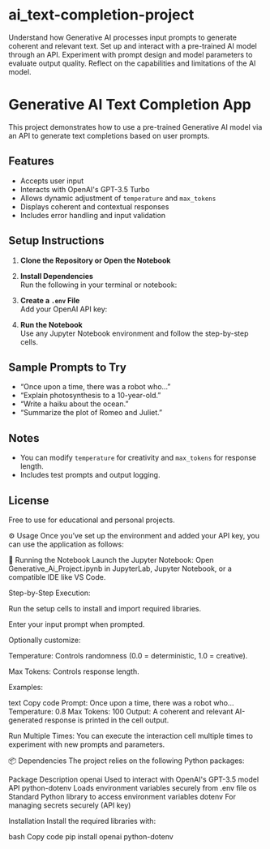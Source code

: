 # ai_text-completion-project
Understand how Generative AI processes input prompts to generate coherent and relevant text.  Set up and interact with a pre-trained AI model through an API.  Experiment with prompt design and model parameters to evaluate output quality.  Reflect on the capabilities and limitations of the AI model.

# Generative AI Text Completion App

This project demonstrates how to use a pre-trained Generative AI model via an API to generate text completions based on user prompts.

## Features

- Accepts user input
- Interacts with OpenAI's GPT-3.5 Turbo
- Allows dynamic adjustment of `temperature` and `max_tokens`
- Displays coherent and contextual responses
- Includes error handling and input validation

## Setup Instructions

1. **Clone the Repository or Open the Notebook**

2. **Install Dependencies**  
   Run the following in your terminal or notebook:
   
3. **Create a `.env` File**  
Add your OpenAI API key:


4. **Run the Notebook**  
Use any Jupyter Notebook environment and follow the step-by-step cells.

## Sample Prompts to Try

- “Once upon a time, there was a robot who…”
- “Explain photosynthesis to a 10-year-old.”
- “Write a haiku about the ocean.”
- “Summarize the plot of Romeo and Juliet.”

## Notes

- You can modify `temperature` for creativity and `max_tokens` for response length.
- Includes test prompts and output logging.

## License

Free to use for educational and personal projects.


⚙️ Usage
Once you’ve set up the environment and added your API key, you can use the application as follows:

🔄 Running the Notebook
Launch the Jupyter Notebook:
Open Generative_Ai_Project.ipynb in JupyterLab, Jupyter Notebook, or a compatible IDE like VS Code.

Step-by-Step Execution:

Run the setup cells to install and import required libraries.

Enter your input prompt when prompted.

Optionally customize:

Temperature: Controls randomness (0.0 = deterministic, 1.0 = creative).

Max Tokens: Controls response length.

Examples:

text
Copy code
Prompt: Once upon a time, there was a robot who...
Temperature: 0.8
Max Tokens: 100
Output:
A coherent and relevant AI-generated response is printed in the cell output.

Run Multiple Times:
You can execute the interaction cell multiple times to experiment with new prompts and parameters.

📦 Dependencies
The project relies on the following Python packages:

Package	Description
openai	Used to interact with OpenAI's GPT-3.5 model API
python-dotenv	Loads environment variables securely from .env file
os	Standard Python library to access environment variables
dotenv	For managing secrets securely (API key)

Installation
Install the required libraries with:

bash
Copy code
pip install openai python-dotenv
